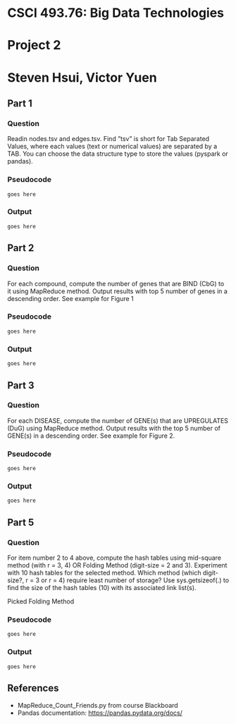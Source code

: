 # CSCI 493.76: Big Data Technologies
# Project 2
# Steven Hsui, Victor Yuen

## Part 1

### Question

Readin nodes.tsv and edges.tsv. Find ”tsv” is short for Tab Separated Values, where each values (text or numerical values) are separated by a TAB. You can choose the data structure type to store the values (pyspark or pandas).

### Pseudocode

```
goes here
```

### Output

```
goes here
```

## Part 2

### Question

For each compound, compute the number of genes that are BIND (CbG) to it using MapReduce method. Output results with top 5 number of genes in a descending order. See example for Figure 1

### Pseudocode

```
goes here
```

### Output

```
goes here
```

## Part 3

### Question

For each DISEASE, compute the number of GENE(s) that are UPREGULATES (DuG) using MapReduce method. Output results with the top 5 number of GENE(s) in a descending order. See example for Figure 2.

### Pseudocode

```
goes here
```

### Output

```
goes here
```

## Part 5

### Question

For item number 2 to 4 above, compute the hash tables using mid-square method (with r = 3, 4) OR Folding Method (digit-size = 2 and 3). Experiment with 10 hash tables for the selected method. Which method (which digit-size?, r = 3 or r = 4) require least number of storage? Use sys.getsizeof(.) to find the size of the hash tables (10) with its associated link list(s).

Picked Folding Method

### Pseudocode

```
goes here
```

### Output

```
goes here
```

## References
- MapReduce_Count_Friends.py from course Blackboard
- Pandas documentation: https://pandas.pydata.org/docs/